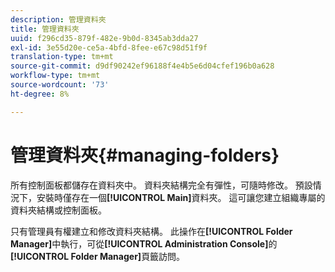 ```yaml
---
description: 管理資料夾
title: 管理資料夾
uuid: f296cd35-879f-482e-9b0d-8345ab3dda27
exl-id: 3e55d20e-ce5a-4bfd-8fee-e67c98d51f9f
translation-type: tm+mt
source-git-commit: d9df90242ef96188f4e4b5e6d04cfef196b0a628
workflow-type: tm+mt
source-wordcount: '73'
ht-degree: 8%

---
```


# 管理資料夾{#managing-folders}

所有控制面板都儲存在資料夾中。 資料夾結構完全有彈性，可隨時修改。 預設情況下，安裝時僅存在一個&#x200B;**[!UICONTROL Main]**&#x200B;資料夾。 這可讓您建立組織專屬的資料夾結構或控制面板。

只有管理員有權建立和修改資料夾結構。 此操作在&#x200B;**[!UICONTROL Folder Manager]**&#x200B;中執行，可從&#x200B;**[!UICONTROL Administration Console]**&#x200B;的&#x200B;**[!UICONTROL Folder Manager]**&#x200B;頁籤訪問。
